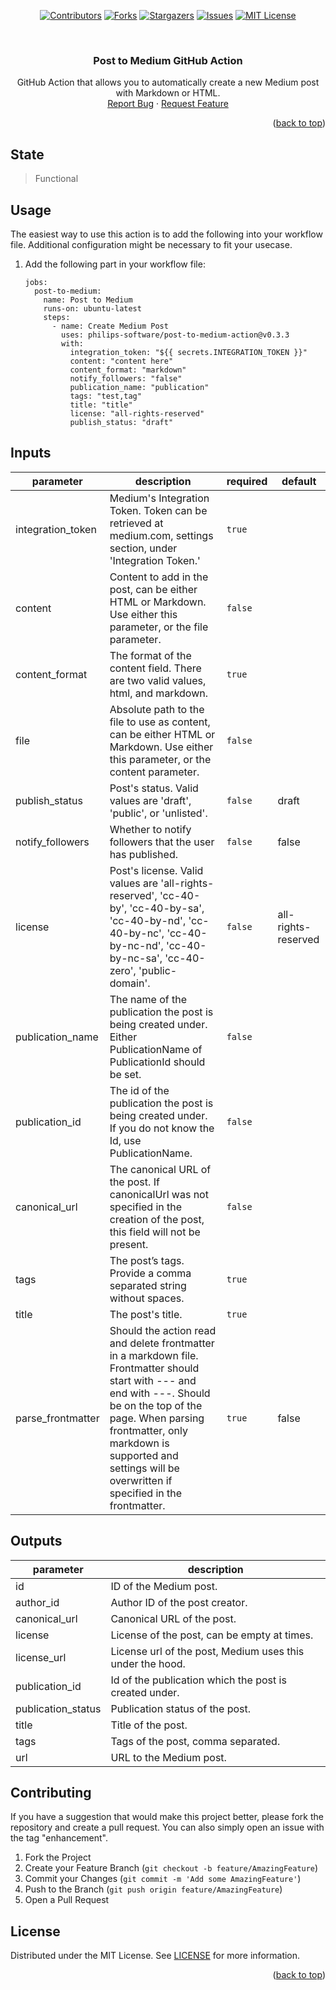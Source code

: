 <div id="top"></div>

<div align="center">

[![Contributors][contributors-shield]][contributors-url]
[![Forks][forks-shield]][forks-url]
[![Stargazers][stars-shield]][stars-url]
[![Issues][issues-shield]][issues-url]
[![MIT License][license-shield]][license-url]

</div>

<br />
<div align="center">
  <h3 align="center">Post to Medium GitHub Action</h3>

  <p align="center">
    GitHub Action that allows you to automatically create a new Medium post with Markdown or HTML.
    <br>
    <a href="https://github.com/philips-software/post-to-medium-action/issues">Report Bug</a>
    ·
    <a href="https://github.com/philips-software/post-to-medium-action/issues">Request Feature</a>
  </p>
</div>

<p align="right">(<a href="#top">back to top</a>)</p>

## State
> Functional

## Usage

The easiest way to use this action is to add the following into your workflow file. Additional configuration might be necessary to fit your usecase.

1. Add the following part in your workflow file:

   ```
   jobs:
     post-to-medium:
       name: Post to Medium
       runs-on: ubuntu-latest
       steps:
         - name: Create Medium Post
           uses: philips-software/post-to-medium-action@v0.3.3
           with:
             integration_token: "${{ secrets.INTEGRATION_TOKEN }}"
             content: "content here"
             content_format: "markdown"
             notify_followers: "false"
             publication_name: "publication"
             tags: "test,tag"
             title: "title"
             license: "all-rights-reserved"
             publish_status: "draft"
   ```
## Inputs

| parameter | description | required | default |
| - | - | - | - |
| integration_token | Medium's Integration Token. Token can be retrieved at medium.com, settings section, under 'Integration Token.' | `true` |  |
| content | Content to add in the post, can be either HTML or Markdown. Use either this parameter, or the file parameter. | `false` |  |
| content_format | The format of the content field. There are two valid values, html, and markdown. | `true` |  |
| file | Absolute path to the file to use as content, can be either HTML or Markdown. Use either this parameter, or the content parameter. | `false` |  |
| publish_status | Post's status. Valid values are 'draft', 'public', or 'unlisted'. | `false` | draft |
| notify_followers | Whether to notify followers that the user has published. | `false` | false |
| license | Post's license. Valid values are 'all-rights-reserved', 'cc-40-by', 'cc-40-by-sa', 'cc-40-by-nd', 'cc-40-by-nc', 'cc-40-by-nc-nd', 'cc-40-by-nc-sa', 'cc-40-zero', 'public-domain'. | `false` | all-rights-reserved |
| publication_name | The name of the publication the post is being created under. Either PublicationName of PublicationId should be set. | `false` |  |
| publication_id | The id of the publication the post is being created under. If you do not know the Id, use PublicationName. | `false` |  |
| canonical_url | The canonical URL of the post. If canonicalUrl was not specified in the creation of the post, this field will not be present. | `false` |  |
| tags | The post’s tags. Provide a comma separated string without spaces. | `true` |  |
| title | The post's title. | `true` |  |
| parse_frontmatter | Should the action read and delete frontmatter in a markdown file. Frontmatter should start with --- and end with ---. Should be on the top of the page. When parsing frontmatter, only markdown is supported and settings will be overwritten if specified in the frontmatter. | `true` | false |


## Outputs

| parameter | description |
| - | - |
| id | ID of the Medium post. |
| author_id | Author ID of the post creator. |
| canonical_url | Canonical URL of the post. |
| license | License of the post, can be empty at times. |
| license_url | License url of the post, Medium uses this under the hood. |
| publication_id | Id of the publication which the post is created under. |
| publication_status | Publication status of the post. |
| title | Title of the post. |
| tags | Tags of the post, comma separated. |
| url | URL to the Medium post. |

## Contributing

If you have a suggestion that would make this project better, please fork the repository and create a pull request. You can also simply open an issue with the tag "enhancement".

1. Fork the Project
2. Create your Feature Branch (`git checkout -b feature/AmazingFeature`)
3. Commit your Changes (`git commit -m 'Add some AmazingFeature'`)
4. Push to the Branch (`git push origin feature/AmazingFeature`)
5. Open a Pull Request

## License

Distributed under the MIT License. See [LICENSE](/LICENSE) for more information.

<p align="right">(<a href="#top">back to top</a>)</p>

[contributors-shield]: https://img.shields.io/github/contributors/philips-software/post-to-medium-action.svg?style=for-the-badge
[contributors-url]: https://github.com/philips-software/post-to-medium-action/graphs/contributors
[forks-shield]: https://img.shields.io/github/forks/philips-software/post-to-medium-action.svg?style=for-the-badge
[forks-url]: https://github.com/philips-software/post-to-medium-action/network/members
[stars-shield]: https://img.shields.io/github/stars/philips-software/post-to-medium-action.svg?style=for-the-badge
[stars-url]: https://github.com/philips-software/post-to-medium-action/stargazers
[issues-shield]: https://img.shields.io/github/issues/philips-software/post-to-medium-action.svg?style=for-the-badge
[issues-url]: https://github.com/philips-software/post-to-medium-action/issues
[license-shield]: https://img.shields.io/github/license/philips-software/post-to-medium-action.svg?style=for-the-badge
[license-url]: https://github.com/philips-software/post-to-medium-action/blob/main/LICENSE
